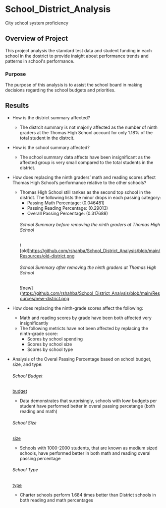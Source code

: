 # School_District_Analysis
City school system proficiency

## Overview of Project
This project analysis the standard test data and student funding in each school in the dostrict to provide insight about performance trends and patterns in school's performance. 

### Purpose
The purpose of this analysis is to assist the school board in making decisions regarding the school budgets and priorities.

## Results
- How is the district summary affected?
    - The distrcit summary is not majorly affected as the number of ninth graders at the Thomas High School account for only 1.18% of the total student in the distrcit.

- How is the school summary affected?
    - The school summary data affects have been insignificant as the affected group is very small compared to the total students in the district.
- How does replacing the ninth graders’ math and reading scores affect Thomas High School’s performance relative to the other schools?
    - Thomas High School still rankes as the second top school in the district. The following lists the minor drops in each passing category:
        - Passing Math Percentage: (0.046481)
        - Passing Reading Percentage: (0.29013)
        - Overall Passing Percentage: (0.317688)
        ###### School Summary before removing the ninth graders at Thomas High School
        ![old]https://github.com/rshahba/School_District_Analysis/blob/main/Resources/old-district.png
        ###### School Summary after removing the ninth graders at Thomas High School
        ![new](https://github.com/rshahba/School_District_Analysis/blob/main/Resources/new-district.png
- How does replacing the ninth-grade scores affect the following:
    - Math and reading scores by grade have been both affected very insignificantly
    - The following metricts have not been affected by replacing the ninth-grade score:
        - Scores by school spending
        - Scores by school size
        - Scores by school type

- Analysis of the Overal Passing Percentage based on school budget, size, and type:
    ###### School Budget
    [budget](https://github.com/rshahba/School_District_Analysis/blob/main/Resources/budget.png)
    - Data demonstrates that surprisingly, schools with lowr budgets per student have performed better in overal passing percetange (both reading and math)
    ###### School Size
    [size](https://github.com/rshahba/School_District_Analysis/blob/main/Resources/size.png)
    - Schools with 1000-2000 students, that are known as medium sized schools, have performed better in both math and reading overal passing percentage
    ###### School Type
    [type](https://github.com/rshahba/School_District_Analysis/blob/main/Resources/type.png)
    - Charter schools perform 1.684 times better than District schools in both reading and math percentages
